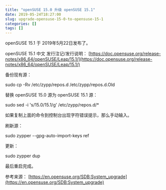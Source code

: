 ```yaml
---
title: "openSUSE 15.0 升级 openSUSE 15.1"
date: 2019-05-24T18:27:00
slug: upgrade-opensuse-15-0-to-opensuse-15-1
categories: []
tags: []
---
```


openSUSE 15.1 于 2019年5月22日发布了。





openSUSE 15.1 中文 发行注记/发行说明： [https://doc.opensuse.org/release-notes/x86_64/openSUSE/Leap/15.1/](https://doc.opensuse.org/release-notes/x86_64/openSUSE/Leap/15.1/)





备份现有源：




sudo cp -Rv /etc/zypp/repos.d /etc/zypp/repos.d.Old




替换 openSUSE 15.0 源为 openSUSE 15.1 源：




sudo sed -i 's/15.0/15.1/g' /etc/zypp/repos.d/*




如果复制上面的命令到控制台出现字符错误提示，那么手动输入。





刷新源：




sudo zypper --gpg-auto-import-keys ref




更新：




sudo zypper dup




最后重启完成。





参考来源： [https://en.opensuse.org/SDB:System_upgrade](https://en.opensuse.org/SDB:System_upgrade)
